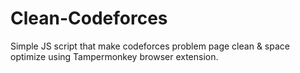 # Clean-Codeforces
Simple JS script that make codeforces problem page clean &amp; space optimize using Tampermonkey browser extension.
